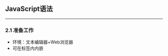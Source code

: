 

## JavaScript语法

------

### 2.1 准备工作

- 环境：文本编辑器+Web浏览器
- 可在<head>标签内内嵌<script>以执行JavaScript
```
<head>
	<script>
		...
	</script>
</head>
```
- 更好的办法是先把JavaScript代码存入一个单独的文件（最好以.js为扩展名），再利用<script>标签的src属性指向该文件
```
<head>
	<script src="file.js"></script>
</head>
```
- 基于HTML5的页面模板
```
<!DOCTYPE html>
<html>
<head>
  <meta charset="UTF-8"/>
  <meta http-equiv="content-type" content="text/html; charset=utf-8"/>
  <title>Insert Title Here</title>
</head>
<body>

</body>
</html>
```

### 2.2 语法
	
#### 2.2.1 语句
	
- JavaScript程序由一系列指令组成，这些指令叫作语句
- 语句是构成JavaScript脚本的基本单位
- 建议每一行编写一条JavaScript语句，并且以分号结尾，这是一种好的编程习惯
	
#### 2.2.2 注释

- 行注释： //这是注释 或 <!-- 这是注释
- 块注释： /*这是注释*/
- 注意JavaScript中的 <!-- 是行注释， 和//一样， 并且不要求以-->结尾
- 由于JavaScript解释器在处理<!--风格注释时与HTML做法不同，因此为避免混淆，尽量避免使用<!--风格注释
	
#### 2.2.3 变量
	
- 变量即值会发生变化的量
- 通过赋值操作更改变量的值； mood = "happy"; age = 33;
- JavaScript允许程序员直接对变量赋值而无需声明，但此时这个变量自动被声明为全局变量（即使是在函数内）
- 下属代码，a是局部变量，而b是全局变量
    ```
    function init(){
      var a = 1;
      b = 2;
    }
    ```
- JavaScript区分大小写，变量名只能包含字母、数字、美元符号、下划线，且不能以数字开头
- 函数名、方法名以及对象属性名建议采用驼峰命名法

#### 2.2.4 数据类型
	
- JavaScript是一种弱类型语言，不需要进行类型声明
- 以下是JavaScript重要的几种数据类型
	
    1. 字符串
    	- 由另个或多个字符构成
    	- 包括在引号里，可以是单引号或双引号
    	- 可以使用转义字符
    	
    2. 数值
        ```
    	var age = 33.25;
    	var temp = -20;
    	var temp2 = -20.3333;
    	```
    	
    3. 布尔值
    
    	- var married = true;
    	- 注意不要写成字符串类型： var married = "true"; 是字符串类型，不是布尔类型
		
#### 2.2.5 数组
	
- 字符串、数值和布尔值都是标量
- 标量在任意时刻只能有一个值
- 如果想存储一组值，就需要使用数组
    - `var beatles = Array();`
- 给定数组下标和元素值可以用元素填充数组：
    - `array[index] = element;`
    - `var array = ["value", "value", "value", "value"];`
    - 
        ```
        var beatles = new Array(4);
        batles[0] = "John";
        batles[1] = "Paul";
        batles[2] = "George";
        batles[3] = "Ringo";
        
        var beatles = new Array("John", "Paul", "George", "Ringo");
        var beatles = ["John", "Paul", "George", "Ringo"];
        
        var years = new Array(1940,1941,1942,1943);
        var lennon = new Array("John", 1940, false);
        ```

### 关联数组

```	
var lennon = new Array();
	lennon["name"] = "John";
	lennon["year"] = 1940;
	lennon["living"] = false;
```
- 数值数组可以理解为关联数组的特例，从数组下标到数组元素值的映射
- 采用关联数组可以大大提高可读性
```
var beatles = new Array();
beatles["vocalist"] = lennon;
```
- 但是，使用关联数组并不是一个好习惯，不推荐大家使用
- 本质上，创建关联数组时，创建的是Array对象的属性
- 在JavaScript中，所有的变量实际上都是某种类型的对象，
- 比如一个布尔值就是一个Boolean类型的对象，一个数组就是一个Array类型的对象
- 因此上述代码实际上是给lennon数组添加了name、year、和living三个属性
- 理想情况下，不应该修改Array对象的属性，而应该使用通用的对象Object

#### 2.2.6 对象
	
- 与数组类型，对象也是使用一个名字表示一组值（对象的属性）
- 对象的每个值都是对象的属性
- 
    ```
    var lennon = Object();
    lennon.name = "John";
    lennon.year = 1940;
    lennon.living = false;
    ```
- 上述方法使用Object关键字创建对象，
- 还有另一种更简洁的方法创建对象，即花括号语法：
    - `var lonnon = {name:"John", year:1940, living:false};`
- 属性名命名规则和JavaScript变量相同，类型可以是任何JavaScript值，包括其他对象
- 用对象来代替传统的数组可以通过元素的名字而不是下标来引用它们，增强脚本的可读性
- 
    ```
    var beatles = Array();
    beatles[0] = lennon;
    ```
- 
    ```
    var beatles = {};
    beatles.vocalist = lennon;
    ```
			
### 2.3 操作

#### 算术操作符
	
- `+ - * /`
- +还可以用于字符串的拼接


### 2.4 条件语句

- 
    ```
    if(condition){
    	statements;
    }
    ```

#### 2.4.1 比较操作符

- `> < >= <= `
- `== != === !==`

#### 2.4.2 逻辑操作符

- `&& || !`

### 2.5 循环语句

#### 2.5.1 while循环

```	
car count = 1;
while(count < 11){
	alert(count);
	++count;
}
```

#### 2.5.2 do...while

```	
var count = 1;
do{
	alert(count);
	alert++;
}while(count < 11);
```
#### 2.5.3 for循环

```
for(var count = 1; count <=11; ++count){
	alert(count);
}

var beatles = new Array("John", "Paul", "George", "Ringo");
for(var count = 0; count < beatles.length; ++count){
	alert(beatles[count]);
}
```

### 2.6 函数

- 函数就是一组允许你在代码里随时调用的语句
- 从效果上看，每个函数都相当于一个短小的脚本
- 函数应该先定义后使用
- 示例：
    ```
    function shout(){
    	var beatles = new Array("John", "Paul", "George", "Ringo");
    	for(var count = 0; count < beatles.length; ++count){
    		alert(beatles[count]);
    	}
    }
    ```
- 函数可以提供参数，多个参数采用逗号分开，并且不需要声明类型
    ```
    function multiply(num1, num2){
    	var total = num1 * num2;
    	alert(total);
    }
    
    multiply(10, 2);
    ```

- 函数可以有返回值，返回值不需要额外声明，直接返回即可，例如以下的华氏温度转化为摄氏温度的小程序
    ```
    function convertToCelaius(temp){
    	var res = temp - 32;
    	res = res / 1.8;
    	return res;
    }
    ```

#### 变量的作用域：

- 全局变量：一旦在某个脚本里声明了一个全局变量，你就可以从这个脚本的任何位置，包括有关函数的内部引用它，全局变量的作用域是整个脚本（当然最好先声明后使用）
	
- 局部变量：只存在于对它做出声明的那个函数的内部，那个函数的外部是无法引用它的

- 局部变量会覆盖全局变量

- 在函数里最好显示声明变量，直接使用可能导致错误地引用全局变量而产生隐患
	
- 未声明就使用的变量，默认被声明为全局变量


#### 2.7 对象

- 对象就是由一些彼此相关的属性和方法集合在一起而构成的一个数据实体
- 在JavaScript中，数据和属性使用运算符 . 来访问
- 使用new关键字创建一个对象`var jeremy = new Person;`

##### 2.7.1 內建对象

- 数组Array就是內建对象
- 使用Array的length属性来获取数组的长度
- Math.round() 四舍五入
- var current = new Date(); //创建当前日期的对象
- Date对象提供了以下常用方法：
    - getDay()		获取星期
	- getHours()		小时		
	- getMonth()		月份

##### 2.7.2 宿主对象

- 由Web浏览器提供的预定义对象被称为宿主对象
- 宿主对象主要包括Form、Image和Element，可以使用这些对象获取关于某个给定网页上的表单、图像和各种表单元素的信息
- 本书不使用这些宿主对象获取这些信息，而是采用DOM标准的document对象来获取


